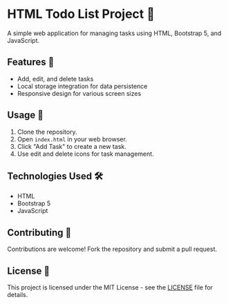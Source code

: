 # HTML Todo List Project 📝

A simple web application for managing tasks using HTML, Bootstrap 5, and JavaScript.

## Features 🌟

- Add, edit, and delete tasks
- Local storage integration for data persistence
- Responsive design for various screen sizes

## Usage 🚀

1. Clone the repository.
2. Open `index.html` in your web browser.
3. Click "Add Task" to create a new task.
4. Use edit and delete icons for task management.

## Technologies Used 🛠️

- HTML
- Bootstrap 5
- JavaScript



## Contributing 🤝

Contributions are welcome! Fork the repository and submit a pull request.

## License 📄

This project is licensed under the MIT License - see the [LICENSE](LICENSE) file for details.
